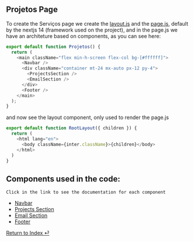## Projetos Page

To create the Serviços page we create the [layout.js](../../src/app/projetos/layout.js) and the [page.js](../../src/app/projetos/page.js), default by the nextjs 14 (framework used on the project), and in the page.js we have an architeture based on components, as you can see here: 

``` js
export default function Projetos() {
  return (
    <main className="flex min-h-screen flex-col bg-[#ffffff]">
      <Navbar />
      <div className="container mt-24 mx-auto px-12 py-4">
        <ProjectsSection />
        <EmailSection />
      </div>
      <Footer />
    </main>
  );
}
```
and now see the layout component, only used to render the page.js

``` js
export default function RootLayout({ children }) {
  return (
    <html lang="en">
      <body className={inter.className}>{children}</body>
    </html>
  )
}

```
## Components used in the code:
```
Click in the link to see the documentation for each component
```
* [Navbar](../Components//Navbar.md)
* [Projects Section](../Components/ProjectsSection.md)
* [Email Section](../Components/EmailSection.md)
* [Footer](../Components/Footer.md)

[Return to Index ⏎](../Index.md)
